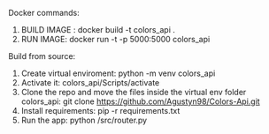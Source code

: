 Docker commands:

1) BUILD IMAGE : docker build -t colors_api .
2) RUN IMAGE: docker run -t -p 5000:5000 colors_api

Build from source:

1) Create virtual enviroment:
python -m venv colors_api
2) Activate it: 
colors_api/Scripts/activate
3) Clone the repo and move the files inside the virtual env folder colors_api:
git clone https://github.com/Agustyn98/Colors-Api.git
4) Install requirements: pip -r requirements.txt
6) Run the app:
python /src/router.py
